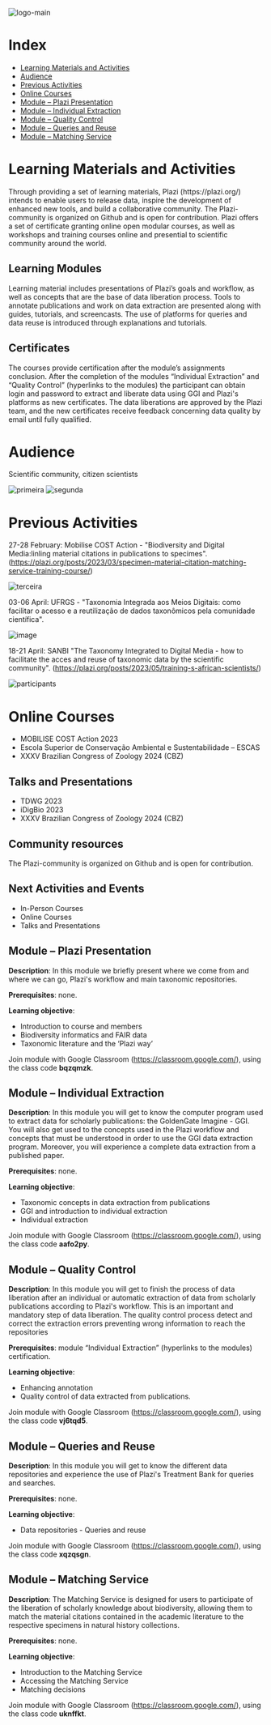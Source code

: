 ![logo-main](https://github.com/user-attachments/assets/fcfb24ac-8cb5-473e-9946-eb6f1e451f28)
# Index
- [Learning Materials and Activities](#Learning-Materials-and-Activities)
- [Audience](#Audience)
- [Previous Activities](#Previous-Activities)
- [Online Courses](#Online-Courses)
- [Module – Plazi Presentation](#Module–Plazi-Presentation)
- [Module – Individual Extraction](#Module–Individual-Extraction)
- [Module – Quality Control](#Module–Quality-Control)
- [Module – Queries and Reuse](#Module–Queries-and-Reuse)
- [Module – Matching Service](#Module–Matching-Service)

<h1>Learning Materials and Activities</h1>
Through providing a set of learning materials, Plazi (https://plazi.org/)  intends to enable users to release data, inspire the development of enhanced new tools, and build a collaborative community. The Plazi-community is organized on Github and is open for contribution. Plazi offers a set of certificate granting online open modular courses, as well as workshops and training courses online and presential to scientific community around the world. 
<h2>Learning Modules</h2>
Learning material includes presentations of Plazi’s goals and workflow, as well as concepts that are the base of data liberation process. Tools to annotate publications and work on data extraction are presented along with guides, tutorials, and screencasts. The use of platforms for queries and data reuse is introduced through explanations and tutorials.
<h2>Certificates</h2>
The courses provide certification after the module’s assignments conclusion. After the completion of the modules “Individual Extraction” and “Quality Control” (hyperlinks to the modules) the participant can obtain login and password to extract and liberate data using GGI and Plazi's platforms as new certificates. The data liberations are approved by the Plazi team, and the new certificates receive feedback concerning data quality by email until fully qualified.
<h1>Audience</h1>
Scientific community, citizen scientists

![primeira](https://github.com/user-attachments/assets/80b00c3d-82d7-4e9a-8b56-692cd0246635)
![segunda](https://github.com/user-attachments/assets/8b7af4e2-2d94-4337-ab44-0082ce08025a)

<h1>Previous Activities</h1>
  
27-28 February: Mobilise COST Action - "Biodiversity and Digital Media:linling material citations in publications to specimes". (https://plazi.org/posts/2023/03/specimen-material-citation-matching-service-training-course/)

![terceira](https://github.com/user-attachments/assets/9823fdce-b162-4300-ba47-2098b1b68d07)

03-06 April: UFRGS - "Taxonomia Integrada aos Meios Digitais: como facilitar o acesso e a reutilização de dados taxonômicos pela comunidade científica".

![image](https://github.com/user-attachments/assets/d828b9e9-3ab6-497c-995e-41c0e61294c5)

18-21 April: SANBI "The Taxonomy Integrated to Digital Media - how to facilitate the acces and reuse of taxonomic data by the scientific community". (https://plazi.org/posts/2023/05/training-s-african-scientists/)

![participants](https://github.com/user-attachments/assets/d922a4d9-1b2d-45b0-99af-120e1da27b71)

<h1>Online Courses</h1>

* MOBILISE COST Action 2023
* Escola Superior de Conservação Ambiental e Sustentabilidade – ESCAS
* XXXV Brazilian Congress of Zoology 2024 (CBZ)

<h2>Talks and Presentations</h2>

* TDWG 2023
* iDigBio 2023
* XXXV Brazilian Congress of Zoology 2024 (CBZ)

<h2>Community resources</h2>
  The Plazi-community is organized on Github and is open for contribution.

<h2>Next Activities and Events</h2>

* In-Person Courses
* Online Courses
* Talks and Presentations

<h2>Module – Plazi Presentation</h2>

**Description**: In this module we briefly present where we come from and where we can go, Plazi's workflow and main taxonomic repositories.
 
**Prerequisites**: none.

**Learning objective**: 

* Introduction to course and members
* Biodiversity informatics and FAIR data
* Taxonomic literature and the ‘Plazi way’

Join module with Google Classroom (https://classroom.google.com/), using the class code **bqzqmzk**.

<h2>Module – Individual Extraction</h2>

**Description**: In this module you will get to know the computer program used to extract data for scholarly publications: the GoldenGate Imagine - GGI. You will also get used to the concepts used in the Plazi workflow and concepts that must be understood in order to use the GGI data extraction program. Moreover, you will experience a complete data extraction from a published paper.

**Prerequisites**: none.

**Learning objective**: 

* Taxonomic concepts in data extraction from publications
* GGI and introduction to individual extraction
* Individual extraction

Join module with Google Classroom (https://classroom.google.com/), using the class code **aafo2py**.

<h2>Module – Quality Control</h2>

**Description**: In this module you will get to finish the process of data liberation after an individual or automatic extraction of data from scholarly publications according to Plazi's workflow. This is an important and mandatory step of data liberation. The quality control process detect and correct the extraction errors preventing wrong information to reach the repositories


**Prerequisites**: module “Individual Extraction” (hyperlinks to the modules) certification.

**Learning objective**: 

* Enhancing annotation
* Quality control of data extracted from publications. 

Join module with Google Classroom (https://classroom.google.com/), using the class code **vj6tqd5**.

<h2>Module – Queries and Reuse</h2>

**Description**: In this module you will get to know the different data repositories and experience the use of Plazi's Treatment Bank for queries and searches.

**Prerequisites**: none.

**Learning objective**: 

* Data repositories - Queries and reuse

Join module with Google Classroom (https://classroom.google.com/), using the class code **xqzqsgn**.

<h2>Module – Matching Service</h2>

**Description**: The Matching Service is designed for users to participate of the liberation of scholarly knowledge about biodiversity, allowing them to match the material citations contained in the academic literature to the respective specimens in natural history collections. 

**Prerequisites**: none.

**Learning objective**: 

* Introduction to the Matching Service 
* Accessing the Matching Service
* Matching decisions

Join module with Google Classroom (https://classroom.google.com/), using the class code **uknffkt**.
